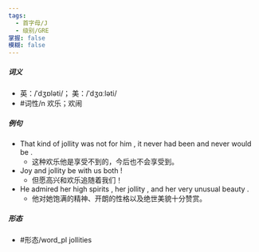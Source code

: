 ```yaml
---
tags:
  - 首字母/J
  - 级别/GRE
掌握: false
模糊: false
---
```

##### 词义
- 英：/ˈdʒɒləti/； 美：/ˈdʒɑːləti/
- #词性/n  欢乐；欢闹
##### 例句
- That kind of jollity was not for him , it never had been and never would be .
	- 这种欢乐他是享受不到的，今后也不会享受到。
- Joy and jollity be with us both !
	- 但愿高兴和欢乐追随着我们！
- He admired her high spirits , her jollity , and her very unusual beauty .
	- 他对她饱满的精神、开朗的性格以及绝世美貌十分赞赏。
##### 形态
- #形态/word_pl jollities
